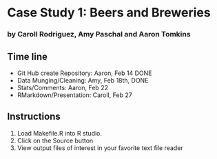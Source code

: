 # Case Study 1: Beers and Breweries
### by Caroll Rodriguez, Amy Paschal and Aaron Tomkins

## Time line
* Git Hub create Repository: Aaron, Feb 14 DONE
* Data Munging/Cleaning: Amy, Feb 18th, DONE
* Stats/Comments: Aaron, Feb 22
* RMarkdown/Presentation: Caroll, Feb 27

## Instructions
1. Load Makefile.R into R studio.
2. Click on the Source button
3. View output files of interest in your favorite text file reader


